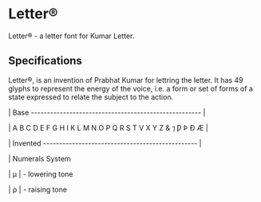 # Letter<suu>®</sup>
Letter<suu>®</sup> - a letter font for Kumar Letter.

## Specifications
Letter<suu>®</sup>, is an invention of Prabhat Kumar for lettring the letter. It has 49 glyphs to represent the energy of the voice, i.e. a form or set of forms of a state expressed to relate the subject to the action.


| Base ----------------------------------------------------- |

| A B C D E F G H I K L M N O P Q R S T V X Y Z & ⁊ Ƿ Þ Ð Æ |

| Invented ------------------------------------------------  |

| Numerals System

| μ | - lowering tone

| ρ | - raising tone
